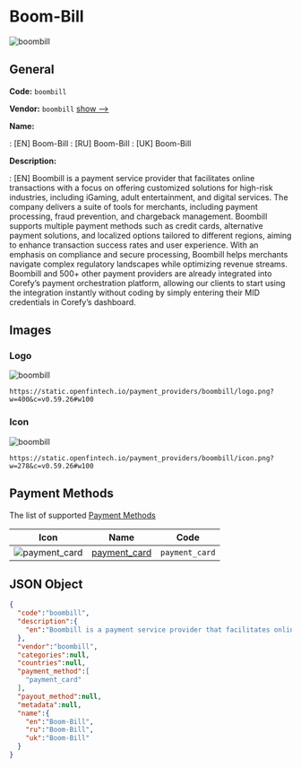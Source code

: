 
# Boom-Bill 
![boombill](https://static.openfintech.io/payment_providers/boombill/logo.png?w=400&c=v0.59.26#w100)  

## General 
 
**Code:** `boombill` 
 
**Vendor:** `boombill` [show -->](/vendors/boombill/) 
 
**Name:** 
 
:	[EN] Boom-Bill 
:	[RU] Boom-Bill 
:	[UK] Boom-Bill 
 
**Description:** 
 
: [EN] Boombill is a payment service provider that facilitates online transactions with a focus on offering customized solutions for high-risk industries, including iGaming, adult entertainment, and digital services. The company delivers a suite of tools for merchants, including payment processing, fraud prevention, and chargeback management. Boombill supports multiple payment methods such as credit cards, alternative payment solutions, and localized options tailored to different regions, aiming to enhance transaction success rates and user experience. With an emphasis on compliance and secure processing, Boombill helps merchants navigate complex regulatory landscapes while optimizing revenue streams. Boombill and 500+ other payment providers are already integrated into Corefy’s payment orchestration platform, allowing our clients to start using the integration instantly without coding by simply entering their MID credentials in Corefy’s dashboard. 
 

## Images 

### Logo 
 
![boombill](https://static.openfintech.io/payment_providers/boombill/logo.png?w=400&c=v0.59.26#w100)  

```
https://static.openfintech.io/payment_providers/boombill/logo.png?w=400&c=v0.59.26#w100
```  

### Icon 
 
![boombill](https://static.openfintech.io/payment_providers/boombill/icon.png?w=278&c=v0.59.26#w100)  

```
https://static.openfintech.io/payment_providers/boombill/icon.png?w=278&c=v0.59.26#w100
```  

## Payment Methods 
 
The list of supported [Payment Methods](/payment-methods/) 

|Icon|Name|Code| 
|:---:|:---:|:---:| 
|![payment_card](https://static.openfintech.io/payment_methods/payment_card/icon.svg?w=278&c=v0.59.26#w100) |[payment_card](/payment-methods/payment_card/)|`payment_card`| 
 

## JSON Object 

```json
{
  "code":"boombill",
  "description":{
    "en":"Boombill is a payment service provider that facilitates online transactions with a focus on offering customized solutions for high-risk industries, including iGaming, adult entertainment, and digital services. The company delivers a suite of tools for merchants, including payment processing, fraud prevention, and chargeback management. Boombill supports multiple payment methods such as credit cards, alternative payment solutions, and localized options tailored to different regions, aiming to enhance transaction success rates and user experience. With an emphasis on compliance and secure processing, Boombill helps merchants navigate complex regulatory landscapes while optimizing revenue streams. Boombill and 500+ other payment providers are already integrated into Corefy\u2019s payment orchestration platform, allowing our clients to start using the integration instantly without coding by simply entering their MID credentials in Corefy\u2019s dashboard."
  },
  "vendor":"boombill",
  "categories":null,
  "countries":null,
  "payment_method":[
    "payment_card"
  ],
  "payout_method":null,
  "metadata":null,
  "name":{
    "en":"Boom-Bill",
    "ru":"Boom-Bill",
    "uk":"Boom-Bill"
  }
}
```  
